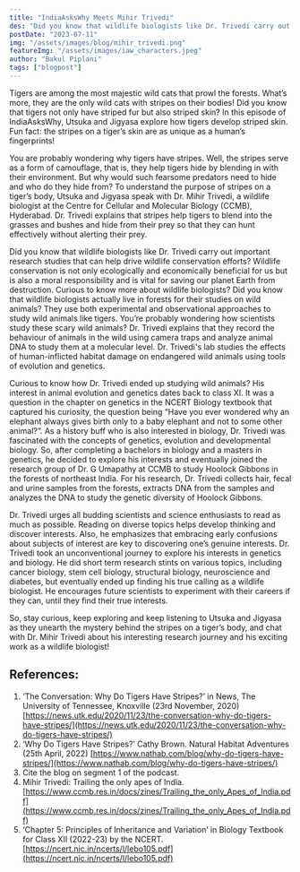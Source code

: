 ```yaml
---
title: "IndiaAsksWhy Meets Mihir Trivedi"
des: "Did you know that wildlife biologists like Dr. Trivedi carry out important research studies that can help drive wildlife conservation efforts? Wildlife conservation is not only ecologically and economically beneficial for us but is also a moral responsibility and is vital for saving our planet Earth from destruction. Curious to know more about wildlife biologists?"
postDate: "2023-07-11"
img: "/assets/images/blog/mihir_trivedi.png"
featureImg: "/assets/images/iaw_characters.jpeg"
author: "Bakul Piplani"
tags: ["blogpost"]
---
```


Tigers are among the most majestic wild cats that prowl the forests. What’s more, they are the only wild cats with stripes on their bodies! Did you know that tigers not only have striped fur but also striped skin? In this episode of IndiaAsksWhy, Utsuka and Jigyasa explore how tigers develop striped skin. Fun fact: the stripes on a tiger’s skin are as unique as a human’s fingerprints!

You are probably wondering why tigers have stripes. Well, the stripes serve as a form of camouflage, that is, they help tigers hide by blending in with their environment. But why would such fearsome predators need to hide and who do they hide from? To understand the purpose of stripes on a tiger’s body, Utsuka and Jigyasa speak with Dr. Mihir Trivedi, a wildlife biologist at the Centre for Cellular and Molecular Biology (CCMB), Hyderabad. Dr. Trivedi explains that stripes help tigers to blend into the grasses and bushes and hide from their prey so that they can hunt effectively without alerting their prey.

Did you know that wildlife biologists like Dr. Trivedi carry out important research studies that can help drive wildlife conservation efforts? Wildlife conservation is not only ecologically and economically beneficial for us but is also a moral responsibility and is vital for saving our planet Earth from destruction. Curious to know more about wildlife biologists? Did you know that wildlife biologists actually live in forests for their studies on wild animals? They use both experimental and observational approaches to study wild animals like tigers. You’re probably wondering how scientists study these scary wild animals? Dr. Trivedi explains that they record the behaviour of animals in the wild using camera traps and analyze animal DNA to study them at a molecular level. Dr. Trivedi's lab studies the effects of human-inflicted habitat damage on endangered wild animals using tools of evolution and genetics.

Curious to know how Dr. Trivedi ended up studying wild animals? His interest in animal evolution and genetics dates back to class XI. It was a question in the chapter on genetics in the NCERT Biology textbook that captured his curiosity, the question being “Have you ever wondered why an elephant always gives birth only to a baby elephant and not to some other animal?”. As a history buff who is also interested in biology, Dr. Trivedi was fascinated with the concepts of genetics, evolution and developmental biology. So, after completing a bachelors in biology and a masters in genetics, he decided to explore his interests and eventually joined the research group of Dr. G Umapathy at CCMB to study Hoolock Gibbons in the forests of northeast India. For his research, Dr. Trivedi collects hair, fecal and urine samples from the forests, extracts DNA from the samples and analyzes the DNA to study the genetic diversity of Hoolock Gibbons.

Dr. Trivedi urges all budding scientists and science enthusiasts to read as much as possible. Reading on diverse topics helps develop thinking and discover interests. Also, he emphasizes that embracing early confusions about subjects of interest are key to discovering one’s genuine interests. Dr. Trivedi took an unconventional journey to explore his interests in genetics and biology. He did short term research stints on various topics, including cancer biology, stem cell biology, structural biology, neuroscience and diabetes, but eventually ended up finding his true calling as a wildlife biologist. He encourages future scientists to experiment with their careers if they can, until they find their true interests.

So, stay curious, keep exploring and keep listening to Utsuka and Jigyasa as they unearth the mystery behind the stripes on a tiger’s body, and chat with Dr. Mihir Trivedi about his interesting research journey and his exciting work as a wildlife biologist!
 

## References:
1. ‘The Conversation: Why Do Tigers Have Stripes?’ in News, The University of Tennessee, Knoxville (23rd November, 2020) [https://news.utk.edu/2020/11/23/the-conversation-why-do-tigers-have-stripes/](https://news.utk.edu/2020/11/23/the-conversation-why-do-tigers-have-stripes/)
2. ‘Why Do Tigers Have Stripes?’ Cathy Brown. Natural Habitat Adventures (25th April, 2022) [https://www.nathab.com/blog/why-do-tigers-have-stripes/](https://www.nathab.com/blog/why-do-tigers-have-stripes/)
3. Cite the blog on segment 1 of the podcast.
4. Mihir Trivedi: Trailing the only apes of India. [https://www.ccmb.res.in/docs/zines/Trailing_the_only_Apes_of_India.pdf](https://www.ccmb.res.in/docs/zines/Trailing_the_only_Apes_of_India.pdf)
5. ‘Chapter 5: Principles of Inheritance and Variation’ in Biology Textbook for Class XII (2022-23) by the NCERT. [https://ncert.nic.in/ncerts/l/lebo105.pdf](https://ncert.nic.in/ncerts/l/lebo105.pdf)